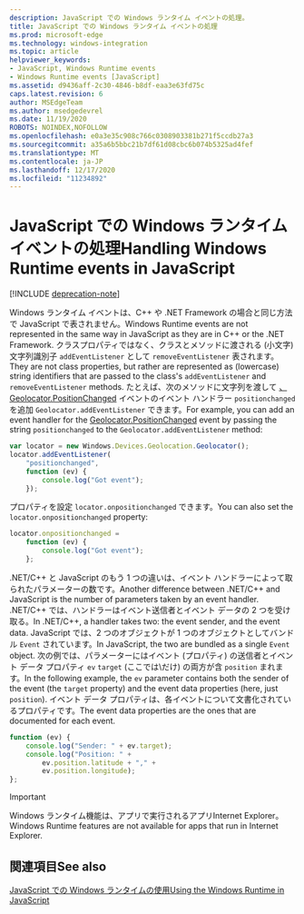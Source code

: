 ```yaml
---
description: JavaScript での Windows ランタイム イベントの処理。
title: JavaScript での Windows ランタイム イベントの処理
ms.prod: microsoft-edge
ms.technology: windows-integration
ms.topic: article
helpviewer_keywords:
- JavaScript, Windows Runtime events
- Windows Runtime events [JavaScript]
ms.assetid: d9436aff-2c30-4846-b8df-eaa3e63fd75c
caps.latest.revision: 6
author: MSEdgeTeam
ms.author: msedgedevrel
ms.date: 11/19/2020
ROBOTS: NOINDEX,NOFOLLOW
ms.openlocfilehash: e0a3e35c908c766c0308903381b271f5ccdb27a3
ms.sourcegitcommit: a35a6b5bbc21b7df61d08cbc6b074b5325ad4fef
ms.translationtype: MT
ms.contentlocale: ja-JP
ms.lasthandoff: 12/17/2020
ms.locfileid: "11234892"
---
```

# <span data-ttu-id="68cc3-103">JavaScript での Windows ランタイム イベントの処理</span><span class="sxs-lookup"><span data-stu-id="68cc3-103">Handling Windows Runtime events in JavaScript</span></span>  

[!INCLUDE [deprecation-note](../includes/legacy-edge-note.md)]  

<span data-ttu-id="68cc3-104">Windows ランタイム イベントは、C++ や .NET Framework の場合と同じ方法で JavaScript で表されません。</span><span class="sxs-lookup"><span data-stu-id="68cc3-104">Windows Runtime events are not represented in the same way in JavaScript as they are in C++ or the .NET Framework.</span></span>  <span data-ttu-id="68cc3-105">クラスプロパティではなく、クラスとメソッドに渡される \(小文字\) 文字列識別子 `addEventListener` として `removeEventListener` 表されます。</span><span class="sxs-lookup"><span data-stu-id="68cc3-105">They are not class properties, but rather are represented as \(lowercase\) string identifiers that are passed to the class's `addEventListener` and `removeEventListener` methods.</span></span>  <span data-ttu-id="68cc3-106">たとえば、次のメソッドに文字列を渡して [、Geolocator.PositionChanged][UwpWindowsGeolocationGeolocatorDevicesPositionChanged] イベントのイベント ハンドラー `positionchanged` を追加 `Geolocator.addEventListener` できます。</span><span class="sxs-lookup"><span data-stu-id="68cc3-106">For example, you can add an event handler for the [Geolocator.PositionChanged][UwpWindowsGeolocationGeolocatorDevicesPositionChanged] event by passing the string `positionchanged` to the `Geolocator.addEventListener` method:</span></span>  

```javascript  
var locator = new Windows.Devices.Geolocation.Geolocator();
locator.addEventListener(
    "positionchanged",
    function (ev) {
        console.log("Got event");
    });
```  

<span data-ttu-id="68cc3-107">プロパティを設定 `locator.onpositionchanged` できます。</span><span class="sxs-lookup"><span data-stu-id="68cc3-107">You can also set the `locator.onpositionchanged` property:</span></span>  

```javascript
locator.onpositionchanged =
    function (ev) {
        console.log("Got event");
    };
```  

<span data-ttu-id="68cc3-108">.NET/C++ と JavaScript のもう 1 つの違いは、イベント ハンドラーによって取られたパラメーターの数です。</span><span class="sxs-lookup"><span data-stu-id="68cc3-108">Another difference between .NET/C++ and JavaScript is the number of parameters taken by an event handler.</span></span>  <span data-ttu-id="68cc3-109">.NET/C++ では、ハンドラーはイベント送信者とイベント データの 2 つを受け取る。</span><span class="sxs-lookup"><span data-stu-id="68cc3-109">In .NET/C++, a handler takes two:  the event sender, and the event data.</span></span>  <span data-ttu-id="68cc3-110">JavaScript では、2 つのオブジェクトが 1 つのオブジェクトとしてバンドル `Event` されています。</span><span class="sxs-lookup"><span data-stu-id="68cc3-110">In JavaScript, the two are bundled as a single `Event` object.</span></span>  <span data-ttu-id="68cc3-111">次の例では、パラメーターにはイベント \(プロパティ\) の送信者とイベント データ プロパティ `ev` `target` \(ここでは\だけ) の両方が含 `position` まれます。</span><span class="sxs-lookup"><span data-stu-id="68cc3-111">In the following example, the `ev` parameter contains both the sender of the event \(the `target` property\) and the event data properties \(here, just `position`\).</span></span>  <span data-ttu-id="68cc3-112">イベント データ プロパティは、各イベントについて文書化されているプロパティです。</span><span class="sxs-lookup"><span data-stu-id="68cc3-112">The event data properties are the ones that are documented for each event.</span></span>  

```javascript
function (ev) {
    console.log("Sender: " + ev.target);
    console.log("Position: " +
        ev.position.latitude + "," +
        ev.position.longitude);
};
```  

> [!IMPORTANT]
> <span data-ttu-id="68cc3-113">Windows ランタイム機能は、アプリで実行されるアプリInternet Explorer。</span><span class="sxs-lookup"><span data-stu-id="68cc3-113">Windows Runtime features are not available for apps that run in Internet Explorer.</span></span>  

## <span data-ttu-id="68cc3-114">関連項目</span><span class="sxs-lookup"><span data-stu-id="68cc3-114">See also</span></span>  

[<span data-ttu-id="68cc3-115">JavaScript での Windows ランタイムの使用</span><span class="sxs-lookup"><span data-stu-id="68cc3-115">Using the Windows Runtime in JavaScript</span></span>][WindowsRuntimeJavascript]  

 <!-- links -->  

[WindowsRuntimeJavascript]: ./using-the-windows-runtime-in-javascript.md "JavaScript での Windows ランタイムの使用 |Microsoft Docs"  

[UwpWindowsGeolocationGeolocatorDevicesPositionChanged]: /uwp/api/Windows.Devices.Geolocation.Geolocator#Windows_Devices_Geolocation_Geolocator_PositionChanged "Geolocator クラス |Microsoft Docs"  
